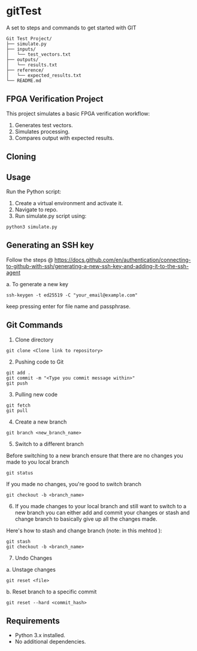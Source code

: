 
# gitTest
A set to steps and commands to get started with GIT
```
Git Test Project/
├── simulate.py
├── inputs/
│   └── test_vectors.txt
├── outputs/
│   └── results.txt
├── reference/
│   └── expected_results.txt
└── README.md
```
## FPGA Verification Project

This project simulates a basic FPGA verification workflow:
1. Generates test vectors.
2. Simulates processing.
3. Compares output with expected results.

## Cloning 

## Usage

Run the Python script:

1. Create a virtual environment and activate it.
2. Navigate to repo.
3. Run simulate.py script using:
```
python3 simulate.py
```

## Generating an SSH key

Follow the steps @ https://docs.github.com/en/authentication/connecting-to-github-with-ssh/generating-a-new-ssh-key-and-adding-it-to-the-ssh-agent

a. To generate a new key

```
ssh-keygen -t ed25519 -C "your_email@example.com"
```

keep pressing enter for file name and passphrase.

## Git Commands

1. Clone directory

```
git clone <Clone link to repository>
```

2. Pushing code to Git

```
git add .
git commit -m "<Type you commit message within>"
git push
```

3. Pulling new code
```
git fetch
git pull
```

4. Create a new branch
```
git branch <new_branch_name>
```

5. Switch to a different branch

Before switching to a new branch ensure that there are no changes you made to you local branch
```
git status

```
If you made no changes, you're good to switch branch
```
git checkout -b <branch_name>
```

6. If you made changes to your local branch and still want to switch to a new branch you can either add and commit your changes or stash and change branch to basically give up all the changes made.

Here's how to stash and change branch (note: in this mehtod ):

```
git stash
git checkout -b <branch_name>
```

7. Undo Changes

a. Unstage changes

```
git reset <file>
```

b. Reset branch to a specific commit

```
git reset --hard <commit_hash>
```

## Requirements
- Python 3.x installed.
- No additional dependencies.
